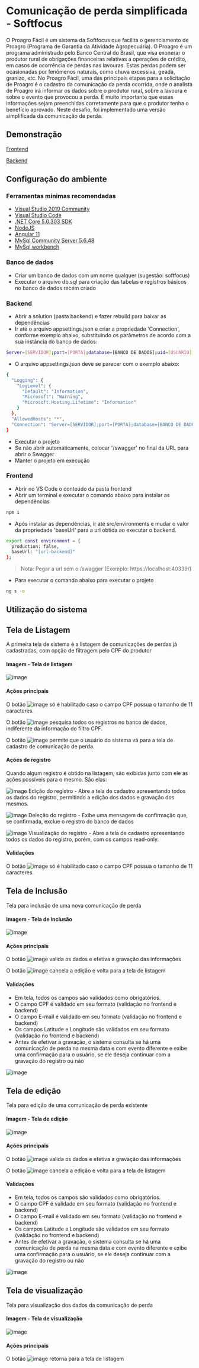 # Comunicação de perda simplificada - Softfocus
O Proagro Fácil é um sistema da Softfocus que facilita o gerenciamento de
Proagro (Programa de Garantia da Atividade Agropecuária). O Proagro é um
programa administrado pelo Banco Central do Brasil, que visa exonerar o produtor
rural de obrigações financeiras relativas a operações de crédito, em casos de
ocorrência de perdas nas lavouras. Estas perdas podem ser ocasionadas por
fenômenos naturais, como chuva excessiva, geada, granizo, etc.
No Proagro Fácil, uma das principais etapas para a solicitação de Proagro é
o cadastro da comunicação da perda ocorrida, onde o analista de Proagro irá
informar os dados sobre o produtor rural, sobre a lavoura e sobre o evento que
provocou a perda. É muito importante que essas informações sejam preenchidas
corretamente para que o produtor tenha o benefício aprovado.
Neste desafio, foi implementado uma versão simplificada da comunicação de
perda.

## Demonstração
[Frontend](https://app-desafio-softfocus.azurewebsites.net/)

[Backend](https://api-desafio-softfocus.azurewebsites.net/swagger/)

## Configuração do ambiente
### Ferramentas mínimas recomendadas
- [Visual Studio 2019 Community](https://visualstudio.microsoft.com/pt-br/downloads/)
- [Visual Studio Code](https://code.visualstudio.com/download)
- [.NET Core 5.0.303 SDK](https://dotnet.microsoft.com/download/dotnet/5.0)
- [NodeJS](https://nodejs.org/en/download/)
- [Angular 11](https://angular.io/guide/setup-local)
- [MySql Community Server 5.6.48](https://downloads.mysql.com/archives/community/?version=5.6.48)
- [MySql workbench](https://dev.mysql.com/downloads/workbench/)

### Banco de dados
- Criar um banco de dados com um nome qualquer (sugestão: softfocus)
- Executar o arquivo db.sql para criação das tabelas e registros básicos no banco de dados recém criado

### Backend
- Abrir a solution (pasta backend) e fazer rebuild para baixar as dependências
- Ir até o arquivo appsettings.json e criar a propriedade 'Connection', conforme exemplo abaixo, substituindo os parâmetros de acordo com a sua instância do banco de dados: 
```sh
Server=[SERVIDOR];port=[PORTA];database=[BANCO DE DADOS];uid=[USUÁRIO];password=[SENHA];SslMode=Preferred
```
- O arquivo appsettings.json deve se parecer com o exemplo abaixo:
```sh
{
  "Logging": {
    "LogLevel": {
      "Default": "Information",
      "Microsoft": "Warning",
      "Microsoft.Hosting.Lifetime": "Information"
    }
  },
  "AllowedHosts": "*",
  "Connection": "Server=[SERVIDOR];port=[PORTA];database=[BANCO DE DADOS];uid=[USUÁRIO];password=[SENHA];SslMode=Preferred"
}
```
- Executar o projeto
- Se não abrir automáticamente, colocar '/swagger' no final da URL para abrir o Swagger
- Manter o projeto em execução

### Frontend
- Abrir no VS Code o conteúdo da pasta frontend
- Abrir um terminal e executar o comando abaixo para instalar as dependências
```sh
npm i
```
- Após instalar as dependências, ir até src/environments e mudar o valor da propriedade 'baseUrl' para a url obtida ao executar o backend. 
```sh
export const environment = {
  production: false,
  baseUrl: "[url-backend]"
};
```
> Nota: Pegar a url sem o /swagger (Exemplo: https://localhost:40339/)

- Para executar o comando abaixo para executar o projeto
```sh
ng s -o
```

## Utilização do sistema

## Tela de Listagem
A primeira tela de sistema é a listagem de comunicações de perdas já cadastradas, com opção de filtragem pelo CPF do produtor

#### Imagem - Tela de listagem

![image](https://user-images.githubusercontent.com/3593817/130087452-8d0af2d3-6221-4bf6-8a1b-e30ab73f4d1b.png)

#### Ações principais
O botão ![image](https://user-images.githubusercontent.com/3593817/130078396-52a14834-a88b-44fe-a41e-933e4190466b.png) só é habilitado caso o campo CPF possua o tamanho de 11 caracteres.

O botão ![image](https://user-images.githubusercontent.com/3593817/130079295-3b71e210-7e41-40b7-98b0-df1baad9d5aa.png)
 pesquisa todos os registros no banco de dados, indiferente da informação do filtro CPF.

O botão ![image](https://user-images.githubusercontent.com/3593817/130079074-c05546ee-d017-420d-905c-494a66b42c96.png) permite que o usuário do sistema vá para a tela de cadastro de comunicação de perda.

#### Ações de registro
Quando algum registro é obtido na listagem, são exibidas junto com ele as ações possíveis para o mesmo. São elas:

![image](https://user-images.githubusercontent.com/3593817/130078751-47046b72-3bb5-44ac-80fe-0736adad6742.png) Edição do registro - Abre a tela de cadastro apresentando todos os dados do registro, permitindo a edição dos dados e gravação dos mesmos.

![image](https://user-images.githubusercontent.com/3593817/130078812-fcb6d471-f4c5-4656-9e8d-1c97a0c91118.png) Deleção do registro - Exibe uma mensagem de confirmação que, se confirmada, exclue o registro do banco de dados

![image](https://user-images.githubusercontent.com/3593817/130079343-dceb5a40-a49c-4b1a-afdb-dd10bdd8a0fc.png) Visualização do registro - Abre a tela de cadastro apresentando todos os dados do registro, porém, com os campos read-only.

#### Validações
O botão ![image](https://user-images.githubusercontent.com/3593817/130078396-52a14834-a88b-44fe-a41e-933e4190466b.png) só é habilitado caso o campo CPF possua o tamanho de 11 caracteres.

## Tela de Inclusão
Tela para inclusão de uma nova comunicação de perda

#### Imagem - Tela de inclusão

![image](https://user-images.githubusercontent.com/3593817/130080901-8d7a8d39-a136-4079-b29f-5ad6681ed51e.png)

#### Ações principais
O botão ![image](https://user-images.githubusercontent.com/3593817/130083067-cd94d977-977f-4721-8c08-25f71e055224.png) valida os dados e efetiva a gravação das informações

O botão ![image](https://user-images.githubusercontent.com/3593817/130082883-e0c1199e-3d69-4ebc-bf1b-7dfcb9a17183.png) cancela a edição e volta para a tela de listagem

#### Validações
- Em tela, todos os campos são validados como obrigatórios.
- O campo CPF é validado em seu formato (validação no frontend e backend)
- O campo E-mail é validado em seu formato (validação no frontend e backend)
- Os campos Latitude e Longitude são validados em seu formato (validação no frontend e backend)
- Antes de efetivar a gravação, o sistema consulta se há uma comunicação de perda na mesma data e com evento diferente e exibe uma confirmação para o usuário, se ele deseja continuar com a gravação do registro ou não

![image](https://user-images.githubusercontent.com/3593817/130085525-837a2267-7321-4ff0-b551-33626148c534.png)


## Tela de edição
Tela para edição de uma comunicação de perda existente

#### Imagem - Tela de edição

![image](https://user-images.githubusercontent.com/3593817/130081121-d734d2e5-9cc5-4e30-bc54-63869f89d3c8.png)

#### Ações principais
O botão ![image](https://user-images.githubusercontent.com/3593817/130083067-cd94d977-977f-4721-8c08-25f71e055224.png) valida os dados e efetiva a gravação das informações

O botão ![image](https://user-images.githubusercontent.com/3593817/130082883-e0c1199e-3d69-4ebc-bf1b-7dfcb9a17183.png) cancela a edição e volta para a tela de listagem

#### Validações
- Em tela, todos os campos são validados como obrigatórios.
- O campo CPF é validado em seu formato (validação no frontend e backend)
- O campo E-mail é validado em seu formato (validação no frontend e backend)
- Os campos Latitude e Longitude são validados em seu formato (validação no frontend e backend)
- Antes de efetivar a gravação, o sistema consulta se há uma comunicação de perda na mesma data e com evento diferente e exibe uma confirmação para o usuário, se ele deseja continuar com a gravação do registro ou não

![image](https://user-images.githubusercontent.com/3593817/130085525-837a2267-7321-4ff0-b551-33626148c534.png)

## Tela de visualização
Tela para visualização dos dados da comunicação de perda

#### Imagem - Tela de visualização

![image](https://user-images.githubusercontent.com/3593817/130082662-d3e9d625-4b9f-4666-9612-67776efa0e9c.png)

#### Ações principais
O botão ![image](https://user-images.githubusercontent.com/3593817/130082830-92647f1d-42da-402c-a983-f4ec62d6cacb.png) retorna para a tela de listagem
